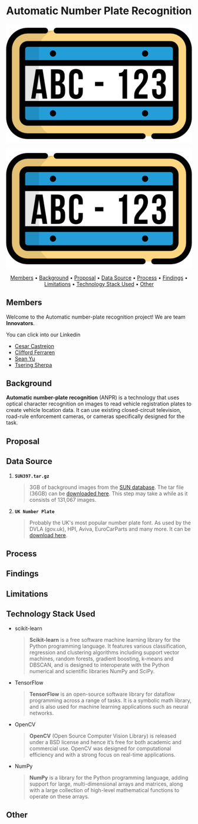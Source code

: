 # Automatic Number Plate Recognition
<div style="text-align:center"><img src ="Image/vehicle-license-plates.png" /></div>

![logo](Image/vehicle-license-plates.png)


<p align="center">
  <a href="#members">Members</a> •
  <a href="#background">Background</a> •
  <a href="#proposal">Proposal</a> •
  <a href="#data-source">Data Source</a> •
  <a href="#process">Process</a> •
  <a href="#findings">Findings</a> •
  <a href="#limitations">Limitations</a> •
  <a href="#technology-stack-used">Technology Stack Used</a> •
<a href="#other">Other</a>
</p>

## Members
Welcome to the Automatic number-plate recognition project! We are team **Innovators**.

You can click into our Linkedin 

-   [Cesar Castrejon](https://www.linkedin.com/in/cesar-castrejon-927164118/)
-   [Clifford Ferraren](https://www.linkedin.com/in/clifford-ferraren/)
-   [Sean Yu](https://www.linkedin.com/in/sean-yu-733205a6/)
-   [Tsering Sherpa](https://www.linkedin.com/in/tsering-sherpa-1171a7b4/)

## Background
**Automatic number-plate recognition** (ANPR) is a technology that uses optical character recognition on images to read vehicle registration plates to create vehicle location data. It can use existing closed-circuit television, road-rule enforcement cameras, or cameras specifically designed for the task. 

## Proposal

## Data Source

1. **```SUN397.tar.gz```**

   > 3GB of background images from the [SUN database](http://groups.csail.mit.edu/vision/SUN/). The tar file (36GB) can be [downloaded here](http://vision.princeton.edu/projects/2010/SUN/SUN397.tar.gz).   This step may take a while as it consists of 131,067 images.

2. **```UK Number Plate```**

   > Probably the UK's most popular number plate font. As used by the DVLA (gov.uk), HPI, Aviva, EuroCarParts and many more. It can be [download here]("https://www.dafont.com/uk-number-plate.font").


## Process 

## Findings 

## Limitations 

## Technology Stack Used
- scikit-learn

  > **Scikit-learn** is a free software machine learning library for the Python programming language. It features various classification, regression and clustering algorithms including support vector machines, random forests, gradient boosting, k-means and DBSCAN, and is designed to interoperate with the Python numerical and scientific libraries NumPy and SciPy.
- TensorFlow

  >**TensorFlow** is an open-source software library for dataflow programming across a range of tasks. It is a symbolic math library, and is also used for machine learning applications such as neural networks.

- OpenCV

  > **OpenCV** (Open Source Computer Vision Library) is released under a BSD license and hence it’s free for both academic and commercial use. OpenCV was designed for computational efficiency and with a strong focus on real-time applications.

- NumPy

  >**NumPy** is a library for the Python programming language, adding support for large, multi-dimensional arrays and matrices, along with a large collection of high-level mathematical functions to operate on these arrays.

## Other

